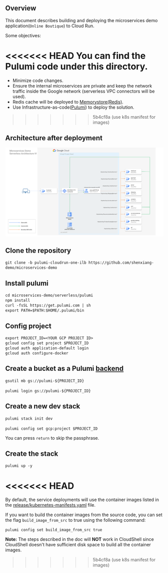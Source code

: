 ## Overview
This document describes building and deploying the microservices demo application(`Online Boutique`) to Cloud Run.

Some objectives:

<<<<<<< HEAD
You can find the Pulumi code under this directory.
=======
- Minimize code changes.
- Ensure the internal microservices are private and keep the network traffic inside the Google network (serverless VPC connectors will be used).
- Redis cache will be deployed to [Memorystore(Redis)](https://cloud.google.com/memorystore/docs/redis).
- Use Infrastructure-as-code([Pulumi](https://www.pulumi.com/)) to deploy the solution.
>>>>>>> 5b4cf8a (use k8s manifest for images)

## Architecture after deployment

![Architecture](./microservices-cloudrun-arch.svg)

## Clone the repository

```
git clone -b pulumi-cloudrun-one-ilb https://github.com/shenxiang-demo/microservices-demo
```

## Install pulumi

```
cd microservices-demo/serverless/pulumi
npm install
curl -fsSL https://get.pulumi.com | sh
export PATH=$PATH:$HOME/.pulumi/bin
```

## Config project

```
export PROJECT_ID=<YOUR GCP PROJECT ID>
gcloud config set project $PROJECT_ID
gcloud auth application-default login
gcloud auth configure-docker
```

## Create a bucket as a Pulumi [backend](https://www.pulumi.com/docs/intro/concepts/state/#logging-into-the-google-cloud-storage-backend)

```
gsutil mb gs://pulumi-${PROJECT_ID}

pulumi login gs://pulumi-${PROJECT_ID}
```

## Create a new dev stack
```
pulumi stack init dev

pulumi config set gcp:project $PROJECT_ID
```
You can press `return` to skip the passphrase.

## Create the stack
```
pulumi up -y
```
<<<<<<< HEAD
=======

By default, the service deployments will use the container images listed in the [release/kubernetes-manifests.yaml](../../release/kubernetes-manifests.yaml) file.

If you want to build the container images from the source code, you can set the flag `build_image_from_src` to true using the following command:

```
pulumi config set build_image_from_src true
```

__Note:__ The steps described in the doc will __NOT__ work in CloudShell since CloudShell doesn't have sufficient disk space to build all the container images.
>>>>>>> 5b4cf8a (use k8s manifest for images)
